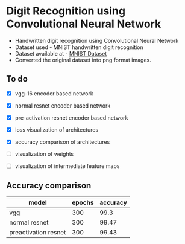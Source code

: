 # Digit Recognition using Convolutional Neural Network

* Handwritten digit recognition using Convolutional Neural Network
* Dataset used - MNIST handwritten digit recognition
* Dataset available at - [MNIST Dataset](http://yann.lecun.com/exdb/mnist/)
* Converted the original dataset into png format images.


## To do
- [x] vgg-16 encoder based network
- [x] normal resnet encoder based network
- [x] pre-activation resnet encoder based network
- [x] loss visualization of architectures
- [x] accuracy comparison of architectures
- [ ] visualization of weights
- [ ] visualization of intermediate feature maps


## Accuracy comparison
model |      epochs       | accuracy
------|-------------------|---------
vgg   |       300         |   99.3
normal resnet|    300     |   99.47
preactivation resnet| 300 |   99.43 
